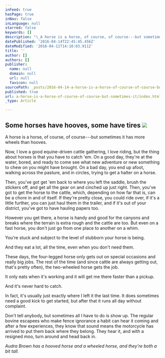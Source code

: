 ```yaml
---
inFeed: true
hasPage: true
inNav: false
inLanguage: null
starred: false
keywords: []
description: "\_A horse is a horse, of course, of course---but sometimes it has more wheels than hooves.\_"
datePublished: '2016-04-14T22:45:45.456Z'
dateModified: '2016-04-11T14:18:03.911Z'
title: ''
author: []
authors: []
publisher:
  name: null
  domain: null
  url: null
  favicon: null
sourcePath: _posts/2016-04-14-a-horse-is-a-horse-of-course-of-course-but-sometimes-it.md
published: true
url: a-horse-is-a-horse-of-course-of-course-but-sometimes-it/index.html
_type: Article

---
```

## Some horses have hooves, some have tires ![](https://the-grid-user-content.s3-us-west-2.amazonaws.com/2065eed6-d6ba-47c3-a744-a4d9b0bbf946.png)

A horse is a horse, of course, of course---but sometimes it has more wheels than hooves. 

Now, I love a good equine-driven cattle gathering, I love riding, but the thing about horses is that you have to catch 'em. On a good day, they're at the water, bored, and ready to come see what new adventure or new something to chew on you might have brought. On a bad day, you end up afoot, walking across the pasture, and in circles, trying to get a halter on a horse. 

Then, you've got get 'em back to where you left the saddle, brush the stickers off, and get all the gear on and cinched up just right. Then, you've got to get the horse to the cattle, which, depending on how far that is, can be a chore in and of itself. If they're pretty close, you could ride over, if it's a little further, you can just haul them in the trailer, and if it's out of your district, you've got to have hauling papers too. 

However you get there, a horse is handy and good for the canyons and breaks where the terrain is extra rough and the cattle are too. But even on a fast horse, you don't just go from one place to another on a whim. 

You're stuck and subject to the level of stubborn your horse is being. 

And they eat a lot, all the time, even when you don't need them. 

These days, the four-legged horse only gets out on special occasions and really big jobs. The rest of the time (and since cattle are always getting out, that's pretty often), the two-wheeled horse gets the job. 

It only eats when it's working and it will get me there faster than a pickup.

And it's never hard to catch.

In fact, it's usually just exactly where I left it the last time. 
It does sometimes need a good kick to get started, but after that it runs all day without complaint.

Don't tell anybody, but sometimes all I have to do is show up. The regular bovine escapees who make fence ignorance a habit can hear it coming and after a few experiences, they know that sound means the motorcycle has arrived to put them back where they belong. They hear it, and with a resigned moo,  turn around and head back in. 

_Audra Brown has a hooved horse and a wheeled horse, and they're both a bit tall._